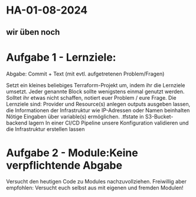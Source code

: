 # HA-01-08-2024
wir üben noch
---

# Aufgabe 1 - Lernziele:
Abgabe: Commit + Text (mit evtl. aufgetretenen Problem/Fragen)

Setzt ein kleines beliebiges Terraform-Projekt um, indem ihr die Lernziele umsetzt. Jeder genannte Block sollte wenigstens einmal genutzt werden. Solltet ihr etwas nicht schaffen, notiert euer Problem / eure Frage. Die Lernziele sind:
Provider und Resource(s) anlegen
outputs ausgeben lassen, die Informationen der Infrastruktur wie IP-Adressen oder Namen beinhalten
Nötige Eingaben über variable(s) ermöglichen.
.tfstate in S3-Bucket-backend lagern
In einer CI/CD Pipeline unsere Konfiguration validieren und die Infrastruktur erstellen lassen

# Aufgabe 2 - Module:Keine verpflichtende Abgabe
Versucht den heutigen Code zu Modules nachzuvollziehen. 
Freiwillig aber empfohlen: Versucht euch selbst aus mit eigenen und fremden Modulen!

